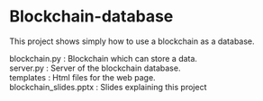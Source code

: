 # Blockchain-database
This project shows simply how to use a blockchain as a database.<br>


blockchain.py : Blockchain which can store a data.<br>
server.py : Server of the blockchain database.<br>
templates : Html files for the web page.<br>
blockchain_slides.pptx : Slides explaining this project
